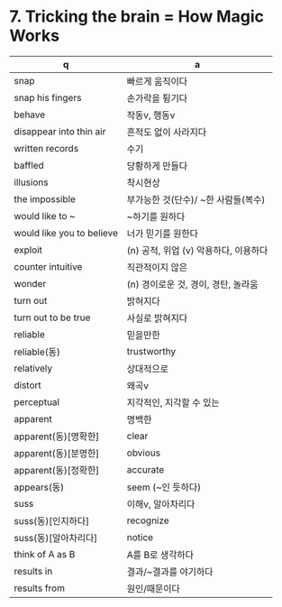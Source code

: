 # 7. Tricking the brain = How Magic Works

 q  | a
--- | ---
snap		| 빠르게 움직이다
snap his fingers		| 손가락을 튕기다
behave		| 작동v, 행동v
disappear into thin air		| 흔적도 없이 사라지다
written records		| 수기
baffled		| 당황하게 만들다
illusions	| 착시현상
the impossible		| 부가능한 것(단수)/ ~한 사람들(복수)
would like to ~		| ~하기를 원하다
would like you to believe		| 너가 믿기를 원한다
exploit		| (n) 공적, 위업 (v) 악용하다, 이용하다
counter intuitive		| 직관적이지 않은
wonder		| (n) 경이로운 것, 경이, 경탄, 놀라움
turn out	| 밝혀지다
turn out to be true		| 사실로 밝혀지다
reliable	| 믿을만한
reliable(동)	| trustworthy
relatively	| 상대적으로
distort		| 왜곡v
perceptual	| 지각적인, 지각할 수 있는
apparent	| 명백한
apparent(동)[명확한]		| clear
apparent(동)[분명한]		| obvious
apparent(동)[정확한]		| accurate
appears(동)	| seem (~인 듯하다)
suss		| 이해v, 알아차리다
suss(동)[인지하다]	| recognize
suss(동)[알아차리다]	| notice
think of A as B		| A를 B로 생각하다
results in		| 결과/~결과를 야기하다
results from		| 원인/때문이다
